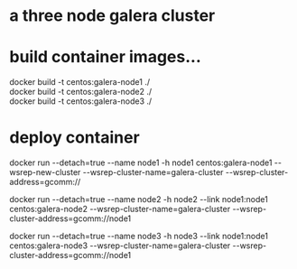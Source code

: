 
# a three node galera cluster

# build container images...
docker build -t centos:galera-node1 ./    
docker build -t centos:galera-node2 ./    
docker build -t centos:galera-node3 ./    

# deploy container
docker run --detach=true --name node1 -h node1 centos:galera-node1 --wsrep-new-cluster --wsrep-cluster-name=galera-cluster --wsrep-cluster-address=gcomm://   

docker run --detach=true --name node2 -h node2 --link node1:node1 centos:galera-node2 --wsrep-cluster-name=galera-cluster --wsrep-cluster-address=gcomm://node1   

docker run --detach=true --name node3 -h node3 --link node1:node1 centos:galera-node3 --wsrep-cluster-name=galera-cluster --wsrep-cluster-address=gcomm://node1   



